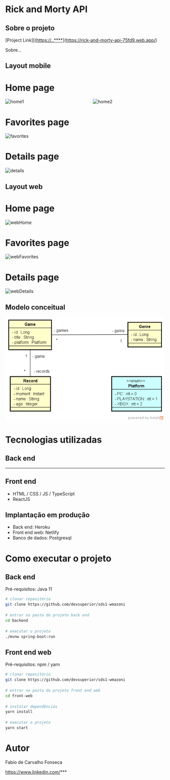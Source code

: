 # Rick and Morty API

## Sobre o projeto

[Project Link][([https://..****](https://rick-and-morty-api-75fd9.web.app/])](https://rick-and-morty-api-75fd9.web.app/)

Sobre...

## Layout mobile

# Home page
<div style="display: flex; justify-content: space-between;">
  <img src="https://github.com/FabioCFonseca/caseGreenAcesso/assets/108895922/2be401c8-8df0-477c-affc-0432c84ae78d" alt="home1" width="45%">
  <img src="https://github.com/FabioCFonseca/caseGreenAcesso/assets/108895922/71d7eeff-35cf-4a34-b6da-60160ee762f9" alt="home2" width="45%">
</div>

# Favorites page
![favorites](https://github.com/FabioCFonseca/caseGreenAcesso/assets/108895922/427b536a-f97e-4dbb-af61-679b9700f466)

# Details page
![details](https://github.com/FabioCFonseca/caseGreenAcesso/assets/108895922/73dacbe5-b7e1-456d-a236-a89ce7cef564)

## Layout web

# Home page
![webHome](https://github.com/FabioCFonseca/caseGreenAcesso/assets/108895922/ce1d94cc-7cb8-49bb-a5b6-8705497e7c24)

# Favorites page
![webFavorites](https://github.com/FabioCFonseca/caseGreenAcesso/assets/108895922/c07f15e5-0c1d-4ab4-b27d-f82da4b6e016)

# Details page
![webDetails](https://github.com/FabioCFonseca/caseGreenAcesso/assets/108895922/406755f4-43c3-4479-bb60-cbda9fe27b8d)


## Modelo conceitual
![Modelo Conceitual](https://github.com/acenelio/assets/raw/main/sds1/modelo-conceitual.png)

# Tecnologias utilizadas
## Back end
***
## Front end
- HTML / CSS / JS / TypeScript
- ReactJS
## Implantação em produção
- Back end: Heroku
- Front end web: Netlify
- Banco de dados: Postgresql

# Como executar o projeto

## Back end
Pré-requisitos: Java 11

```bash
# clonar repositório
git clone https://github.com/devsuperior/sds1-wmazoni

# entrar na pasta do projeto back end
cd backend

# executar o projeto
./mvnw spring-boot:run
```

## Front end web
Pré-requisitos: npm / yarn

```bash
# clonar repositório
git clone https://github.com/devsuperior/sds1-wmazoni

# entrar na pasta do projeto front end web
cd front-web

# instalar dependências
yarn install

# executar o projeto
yarn start
```

# Autor

Fabio de Carvalho Fonseca

https://www.linkedin.com/***
